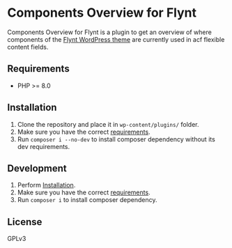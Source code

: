 # Components Overview for Flynt

Components Overview for Flynt is a plugin to get an overview of where components of the [Flynt WordPress theme](https://github.com/flyntwp/flynt) are currently used in acf flexible content fields.

## Requirements

- PHP >= 8.0

## Installation

1. Clone the repository and place it in `wp-content/plugins/` folder.
2. Make sure you have the correct [requirements](#requirements).
3. Run `composer i --no-dev` to install composer dependency without its dev requirements.

## Development

1. Perform [Installation](#installation).
2. Make sure you have the correct [requirements](#requirements).
3. Run `composer i` to install composer dependency.

## License

GPLv3
